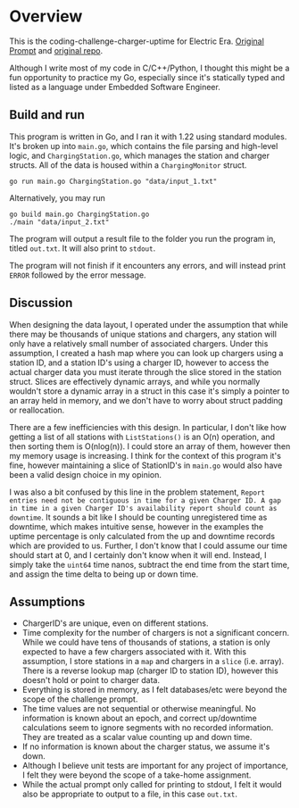 # Overview

This is the coding-challenge-charger-uptime for Electric Era. [Original Prompt](./problem_statement.md) and [original repo](https://gitlab.com/electric-era-public/coding-challenge-charger-uptime).

Although I write most of my code in C/C++/Python, I thought this might be a fun opportunity to practice my Go, especially since it's statically typed and listed as a language under Embedded Software Engineer.

## Build and run

This program is written in Go, and I ran it with 1.22 using standard modules. It's broken up into `main.go`, which contains the file parsing and high-level logic, and `ChargingStation.go`, which manages the station and charger structs. All of the data is housed within a `ChargingMonitor` struct.

```
go run main.go ChargingStation.go "data/input_1.txt"
```

Alternatively, you may run

```
go build main.go ChargingStation.go
./main "data/input_2.txt"
```

The program will output a result file to the folder you run the program in, titled `out.txt`. It will also print to `stdout`.

The program will not finish if it encounters any errors, and will instead print `ERROR` followed by the error message.

## Discussion

When designing the data layout, I operated under the assumption that while there may be thousands of unique stations and chargers, any station will only have a relatively small number of associated chargers. Under this assumption, I created a hash map where you can look up chargers using a station ID, and a station ID's using a charger ID, however to access the actual charger data you must iterate through the slice stored in the station struct. Slices are effectively dynamic arrays, and while you normally wouldn't store a dynamic array in a struct in this case it's simply a pointer to an array held in memory, and we don't have to worry about struct padding or reallocation.

There are a few inefficiencies with this design. In particular, I don't like how getting a list of all stations with `ListStations()` is an O(n) operation, and then sorting them is O(nlog(n)). I could store an array of them, however then my memory usage is increasing. I think for the context of this program it's fine, however maintaining a slice of StationID's in `main.go` would also have been a valid design choice in my opinion.

I was also a bit confused by this line in the problem statement, `Report entries need not be contiguous in time for a given Charger ID. A gap in time in a given Charger ID's availability report should count as downtime`. It sounds a bit like I should be counting unregistered time as downtime, which makes intuitive sense, however in the examples the uptime percentage is only calculated from the up and downtime records which are provided to us. Further, I don't know that I could assume our time should start at 0, and I certainly don't know when it will end. Instead, I simply take the `uint64` time nanos, subtract the end time from the start time, and assign the time delta to being up or down time.

## Assumptions

 - ChargerID's are unique, even on different stations.
 - Time complexity for the number of chargers is not a significant concern. While we could have tens of thousands of stations, a station is only expected to have a few chargers associated with it. With this assumption, I store stations in a `map` and chargers in a `slice` (i.e. array). There is a reverse lookup map (charger ID to station ID), however this doesn't hold or point to charger data.
 - Everything is stored in memory, as I felt databases/etc were beyond the scope of the challenge prompt.
 - The time values are not sequential or otherwise meaningful. No information is known about an epoch, and correct up/downtime calculations seem to ignore segments with no recorded information. They are treated as a scalar value counting up and down time.
 - If no information is known about the charger status, we assume it's down.
 - Although I believe unit tests are important for any project of importance, I felt they were beyond the scope of a take-home assignment.
 - While the actual prompt only called for printing to stdout, I felt it would also be appropriate to output to a file, in this case `out.txt`.
